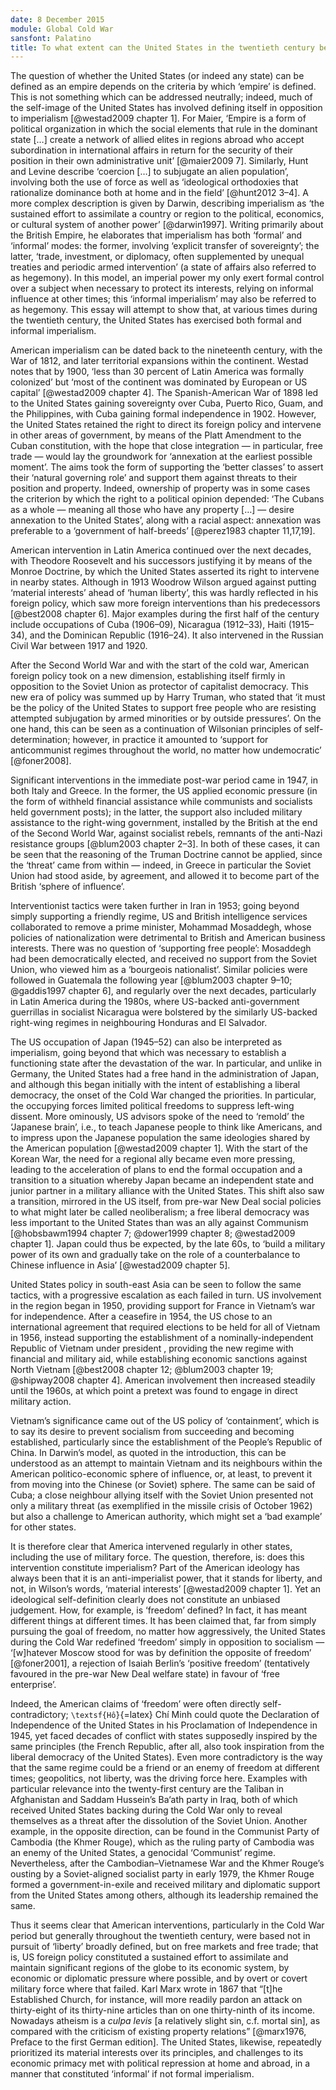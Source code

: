 ```yaml
---
date: 8 December 2015
module: Global Cold War
sansfont: Palatino
title: To what extent can the United States in the twentieth century be described as an empire?
---
```


The question of whether the United States (or indeed any state) can be defined as an empire depends on the criteria by which ‘empire’ is defined. This is not something which can be addressed neutrally; indeed, much of the self-image of the United States has involved defining itself in opposition to imperialism [@westad2009 chapter 1]. For Maier, ‘Empire is a form of political organization in which the social elements that rule in the dominant state \[…\] create a network of allied elites in regions abroad who accept subordination in international affairs in return for the security of their position in their own administrative unit’ [@maier2009 7]. Similarly, Hunt and Levine describe ‘coercion \[…\] to subjugate an alien population’, involving both the use of force as well as ‘ideological orthodoxies that rationalize dominance both at home and in the field’ [@hunt2012 3–4]. A more complex description is given by Darwin, describing imperialism as ‘the sustained effort to assimilate a country or region to the political, economics, or cultural system of another power’ [@darwin1997]. Writing primarily about the British Empire, he elaborates that imperialism has both ‘formal’ and ‘informal’ modes: the former, involving ‘explicit transfer of sovereignty’; the latter, ‘trade, investment, or diplomacy, often supplemented by unequal treaties and periodic armed intervention’ (a state of affairs also referred to as hegemony). In this model, an imperial power my only exert formal control over a subject when necessary to protect its interests, relying on informal influence at other times; this ‘informal imperialism’ may also be referred to as hegemony. This essay will attempt to show that, at various times during the twentieth century, the United States has exercised both formal and informal imperialism.

American imperialism can be dated back to the nineteenth century, with the War of 1812, and later territorial expansions within the continent. Westad notes that by 1900, ‘less than 30 percent of Latin America was formally colonized’ but ‘most of the continent was dominated by European or US capital’ [@westad2009 chapter 4]. The Spanish-American War of 1898 led to the United States gaining sovereignty over Cuba, Puerto Rico, Guam, and the Philippines, with Cuba gaining formal independence in 1902. However, the United States retained the right to direct its foreign policy and intervene in other areas of government, by means of the Platt Amendment to the Cuban constitution, with the hope that close integration — in particular, free trade — would lay the groundwork for ‘annexation at the earliest possible moment’. The aims took the form of supporting the ‘better classes’ to assert their ‘natural governing role’ and support them against threats to their position and property. Indeed, ownership of property was in some cases the criterion by which the right to a political opinion depended: ‘The Cubans as a whole — meaning all those who have any property \[…\] — desire annexation to the United States’, along with a racial aspect: annexation was preferable to a ‘government of half-breeds’ [@perez1983 chapter 11,17,19].

American intervention in Latin America continued over the next decades, with Theodore Roosevelt and his successors justifying it by means of the Monroe Doctrine, by which the United States asserted its right to intervene in nearby states. Although in 1913 Woodrow Wilson argued against putting ‘material interests’ ahead of ‘human liberty’, this was hardly reflected in his foreign policy, which saw more foreign interventions than his predecessors [@best2008 chapter 6]. Major examples during the first half of the century include occupations of Cuba (1906–09), Nicaragua (1912–33), Haiti (1915–34), and the Dominican Republic (1916–24). It also intervened in the Russian Civil War between 1917 and 1920.

After the Second World War and with the start of the cold war, American foreign policy took on a new dimension, establishing itself firmly in opposition to the Soviet Union as protector of capitalist democracy. This new era of policy was summed up by Harry Truman, who stated that ‘it must be the policy of the United States to support free people who are resisting attempted subjugation by armed minorities or by outside pressures’. On the one hand, this can be seen as a continuation of Wilsonian principles of self-determination; however, in practice it amounted to ‘support for anticommunist regimes throughout the world, no matter how undemocratic’ [@foner2008].

Significant interventions in the immediate post-war period came in 1947, in both Italy and Greece. In the former, the US applied economic pressure (in the form of withheld financial assistance while communists and socialists held government posts); in the latter, the support also included military assistance to the right-wing government, installed by the British at the end of the Second World War, against socialist rebels, remnants of the anti-Nazi resistance groups [@blum2003 chapter 2–3]. In both of these cases, it can be seen that the reasoning of the Truman Doctrine cannot be applied, since the ‘threat’ came from within — indeed, in Greece in particular the Soviet Union had stood aside, by agreement, and allowed it to become part of the British ‘sphere of influence’.

Interventionist tactics were taken further in Iran in 1953; going beyond simply supporting a friendly regime, US and British intelligence services collaborated to remove a prime minister, Mohammad Mosaddegh, whose policies of nationalization were detrimental to British and American business interests. There was no question of ‘supporting free people’: Mosaddegh had been democratically elected, and received no support from the Soviet Union, who viewed him as a ‘bourgeois nationalist’. Similar policies were followed in Guatemala the following year [@blum2003 chapter 9–10; @gaddis1997 chapter 6], and regularly over the next decades, particularly in Latin America during the 1980s, where US-backed anti-government guerrillas in socialist Nicaragua were bolstered by the similarly US-backed right-wing regimes in neighbouring Honduras and El Salvador.

The US occupation of Japan (1945–52) can also be interpreted as imperialism, going beyond that which was necessary to establish a functioning state after the devastation of the war. In particular, and unlike in Germany, the United States had a free hand in the administration of Japan, and although this began initially with the intent of establishing a liberal democracy, the onset of the Cold War changed the priorities. In particular, the occupying forces limited political freedoms to suppress left-wing dissent. More ominously, US advisors spoke of the need to ‘remold’ the ‘Japanese brain’, i.e., to teach Japanese people to think like Americans, and to impress upon the Japanese population the same ideologies shared by the American population [@westad2009 chapter 1]. With the start of the Korean War, the need for a regional ally became even more pressing, leading to the acceleration of plans to end the formal occupation and a transition to a situation whereby Japan became an independent state and junior partner in a military alliance with the United States. This shift also saw a transition, mirrored in the US itself, from pre-war New Deal social policies to what might later be called neoliberalism; a free liberal democracy was less important to the United States than was an ally against Communism [@hobsbawm1994 chapter 7; @dower1999 chapter 8; @westad2009 chapter 1]. Japan could thus be expected, by the late 60s, to ‘build a military power of its own and gradually take on the role of a counterbalance to Chinese influence in Asia’ [@westad2009 chapter 5].

United States policy in south-east Asia can be seen to follow the same tactics, with a progressive escalation as each failed in turn. US involvement in the region began in 1950, providing support for France in Vietnam’s war for independence. After a ceasefire in 1954, the US chose to an international agreement that required elections to be held for all of Vietnam in 1956, instead supporting the establishment of a nominally-independent Republic of Vietnam under president , providing the new regime with financial and military aid, while establishing economic sanctions against North Vietnam [@best2008 chapter 12; @blum2003 chapter 19; @shipway2008 chapter 4]. American involvement then increased steadily until the 1960s, at which point a pretext was found to engage in direct military action.

Vietnam’s significance came out of the US policy of ‘containment’, which is to say its desire to prevent socialism from succeeding and becoming established, particularly since the establishment of the People’s Republic of China. In Darwin’s model, as quoted in the introduction, this can be understood as an attempt to maintain Vietnam and its neighbours within the American politico-economic sphere of influence, or, at least, to prevent it from moving into the Chinese (or Soviet) sphere. The same can be said of Cuba; a close neighbour allying itself with the Soviet Union presented not only a military threat (as exemplified in the missile crisis of October 1962) but also a challenge to American authority, which might set a ‘bad example’ for other states.

It is therefore clear that America intervened regularly in other states, including the use of military force. The question, therefore, is: does this intervention constitute imperialism? Part of the American ideology has always been that it is an anti-imperialist power, that it stands for liberty, and not, in Wilson’s words, ‘material interests’ [@westad2009 chapter 1]. Yet an ideological self-definition clearly does not constitute an unbiased judgement. How, for example, is ‘freedom’ defined? In fact, it has meant different things at different times. It has been claimed that, far from simply pursuing the goal of freedom, no matter how aggressively, the United States during the Cold War redefined ‘freedom’ simply in opposition to socialism — ‘\[w\]hatever Moscow stood for was by definition the opposite of freedom’ [@foner2001], a rejection of Isaiah Berlin’s ‘positive freedom’ (tentatively favoured in the pre-war New Deal welfare state) in favour of ‘free enterprise’.

Indeed, the American claims of ‘freedom’ were often directly self-contradictory; `\textsf{Hồ}`{=latex} Chí Minh could quote the Declaration of Independence of the United States in his Proclamation of Independence in 1945, yet faced decades of conflict with states supposedly inspired by the same principles (the French Republic, after all, also took inspiration from the liberal democracy of the United States). Even more contradictory is the way that the same regime could be a friend or an enemy of freedom at different times; geopolitics, not liberty, was the driving force here. Examples with particular relevance into the twenty-first century are the Taliban in Afghanistan and Saddam Hussein’s Ba‘ath party in Iraq, both of which received United States backing during the Cold War only to reveal themselves as a threat after the dissolution of the Soviet Union. Another example, in the opposite direction, can be found in the Communist Party of Cambodia (the Khmer Rouge), which as the ruling party of Cambodia was an enemy of the United States, a genocidal ‘Communist’ regime. Nevertheless, after the Cambodian–Vietnamese War and the Khmer Rouge’s ousting by a Soviet-aligned socialist party in early 1979, the Khmer Rouge formed a government-in-exile and received military and diplomatic support from the United States among others, although its leadership remained the same.

Thus it seems clear that American interventions, particularly in the Cold War period but generally throughout the twentieth century, were based not in pursuit of ‘liberty’ broadly defined, but on free markets and free trade; that is, US foreign policy constituted a sustained effort to assimilate and maintain significant regions of the globe to its economic system, by economic or diplomatic pressure where possible, and by overt or covert military force where that failed. Karl Marx wrote in 1867 that “\[t\]he Established Church, for instance, will more readily pardon an attack on thirty-eight of its thirty-nine articles than on one thirty-ninth of its income. Nowadays atheism is a *culpa levis* \[a relatively slight sin, c.f. mortal sin\], as compared with the criticism of existing property relations” [@marx1976, Preface to the first German edition]. The United States, likewise, repeatedly prioritized its material interests over its principles, and challenges to its economic primacy met with political repression at home and abroad, in a manner that constituted ‘informal’ if not formal imperialism.
